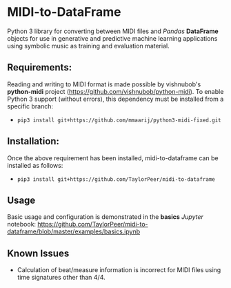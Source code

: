 # MIDI-to-DataFrame
Python 3 library for converting between MIDI files and *Pandas* **DataFrame** objects for use in generative and predictive machine learning applications using symbolic music as training and evaluation material.

## Requirements:
Reading and writing to MIDI format is made possible by vishnubob's **python-midi** project (https://github.com/vishnubob/python-midi). To enable Python 3 support (without errors), this dependency must be installed from a specific branch:

* `pip3 install git+https://github.com/mmaarij/python3-midi-fixed.git`

## Installation:
Once the above requirement has been installed, midi-to-dataframe can be installed as follows:

* `pip3 install git+https://github.com/TaylorPeer/midi-to-dataframe`

## Usage

Basic usage and configuration is demonstrated in the **basics** *Jupyter* notebook: https://github.com/TaylorPeer/midi-to-dataframe/blob/master/examples/basics.ipynb

## Known Issues

* Calculation of beat/measure information is incorrect for MIDI files using time signatures other than 4/4.
